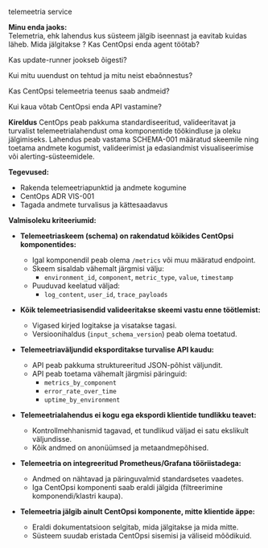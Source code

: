 telemeetria service

**Minu enda jaoks:**  
Telemetria, ehk lahendus kus süsteem jälgib iseennast ja eavitab kuidas läheb.
Mida jälgitakse ?
Kas CentOpsi enda agent töötab?

Kas update-runner jookseb õigesti?

Kui mitu uuendust on tehtud ja mitu neist ebaõnnestus?

Kas CentOpsi telemeetria teenus saab andmeid?

Kui kaua võtab CentOpsi enda API vastamine?

**Kireldus**
CentOps peab pakkuma standardiseeritud, valideeritavat ja turvalist telemeetrialahendust oma komponentide töökindluse ja oleku jälgimiseks. 
Lahendus peab vastama SCHEMA-001 määratud skeemile ning toetama andmete kogumist, valideerimist ja edasiandmist visualiseerimise või alerting-süsteemidele.

**Tegevused:**  
- Rakenda telemeetriapunktid ja andmete kogumine  
- CentOps ADR VIS-001
- Tagada andmete turvalisus ja kättesaadavus

**Valmisoleku kriteeriumid:**  
- **Telemeetriaskeem (schema) on rakendatud kõikides CentOpsi komponentides:**
  - Igal komponendil peab olema `/metrics` või muu määratud endpoint.
  - Skeem sisaldab vähemalt järgmisi välju:
    - `environment_id`, `component`, `metric_type`, `value`, `timestamp`
  - Puuduvad keelatud väljad:
    - `log_content`, `user_id`, `trace_payloads`

- **Kõik telemeetriasisendid valideeritakse skeemi vastu enne töötlemist:**
  - Vigased kirjed logitakse ja visatakse tagasi.
  - Versioonihaldus (`input_schema_version`) peab olema toetatud.

- **Telemeetriaväljundid eksporditakse turvalise API kaudu:**
  - API peab pakkuma struktureeritud JSON-põhist väljundit.
  - API peab toetama vähemalt järgmisi päringuid:
    - `metrics_by_component`
    - `error_rate_over_time`
    - `uptime_by_environment`

- **Telemeetrialahendus ei kogu ega ekspordi klientide tundlikku teavet:**
  - Kontrollmehhanismid tagavad, et tundlikud väljad ei satu ekslikult väljundisse.
  - Kõik andmed on anonüümsed ja metaandmepõhised.

- **Telemeetria on integreeritud Prometheus/Grafana tööriistadega:**
  - Andmed on nähtavad ja päringuvalmid standardsetes vaadetes.
  - Iga CentOpsi komponenti saab eraldi jälgida (filtreerimine komponendi/klastri kaupa).

- **Telemeetria jälgib ainult CentOpsi komponente, mitte klientide äppe:**
  - Eraldi dokumentatsioon selgitab, mida jälgitakse ja mida mitte.
  - Süsteem suudab eristada CentOpsi sisemisi ja väliseid mõõdikuid.
